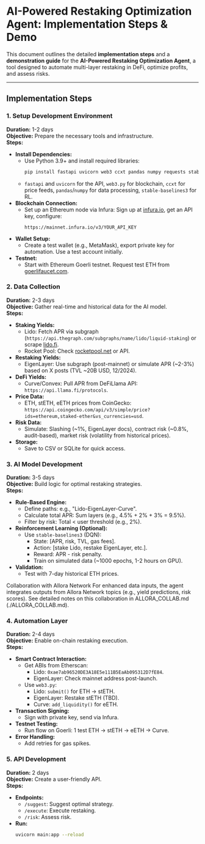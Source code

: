 # AI-Powered Restaking Optimization Agent: Implementation Steps & Demo

This document outlines the detailed **implementation steps** and a **demonstration guide** for the **AI-Powered Restaking Optimization Agent**, a tool designed to automate multi-layer restaking in DeFi, optimize profits, and assess risks.

---

## Implementation Steps

### 1. Setup Development Environment
**Duration:** 1-2 days  
**Objective:** Prepare the necessary tools and infrastructure.  
**Steps:**
- **Install Dependencies:**
  - Use Python 3.9+ and install required libraries:
    ```bash
    pip install fastapi uvicorn web3 ccxt pandas numpy requests stable-baselines3
    ```
  - `fastapi` and `uvicorn` for the API, `web3.py` for blockchain, `ccxt` for price feeds, `pandas`/`numpy` for data processing, `stable-baselines3` for RL.
- **Blockchain Connection:**
  - Set up an Ethereum node via Infura: Sign up at [infura.io](https://infura.io), get an API key, configure:
    ```
    https://mainnet.infura.io/v3/YOUR_API_KEY
    ```
- **Wallet Setup:**
  - Create a test wallet (e.g., MetaMask), export private key for automation. Use a test account initially.
- **Testnet:**
  - Start with Ethereum Goerli testnet. Request test ETH from [goerlifaucet.com](https://goerlifaucet.com).

### 2. Data Collection
**Duration:** 2-3 days  
**Objective:** Gather real-time and historical data for the AI model.  
**Steps:**
- **Staking Yields:**
  - Lido: Fetch APR via subgraph (`https://api.thegraph.com/subgraphs/name/lido/liquid-staking`) or scrape [lido.fi](https://lido.fi).
  - Rocket Pool: Check [rocketpool.net](https://rocketpool.net) or API.
- **Restaking Yields:**
  - EigenLayer: Use subgraph (post-mainnet) or simulate APR (~2-3%) based on X posts (TVL ~20B USD, 12/2024).
- **DeFi Yields:**
  - Curve/Convex: Pull APR from DeFiLlama API: `https://api.llama.fi/protocols`.
- **Price Data:**
  - ETH, stETH, eETH prices from CoinGecko: `https://api.coingecko.com/api/v3/simple/price?ids=ethereum,staked-ether&vs_currencies=usd`.
- **Risk Data:**
  - Simulate: Slashing (~1%, EigenLayer docs), contract risk (~0.8%, audit-based), market risk (volatility from historical prices).
- **Storage:**
  - Save to CSV or SQLite for quick access.

### 3. AI Model Development
**Duration:** 3-5 days  
**Objective:** Build logic for optimal restaking strategies.  
**Steps:**
- **Rule-Based Engine:**
  - Define paths: e.g., "Lido-EigenLayer-Curve".
  - Calculate total APR: Sum layers (e.g., 4.5% + 2% + 3% = 9.5%).
  - Filter by risk: Total < user threshold (e.g., 2%).
- **Reinforcement Learning (Optional):**
  - Use `stable-baselines3` (DQN):
    - State: [APR, risk, TVL, gas fees].
    - Action: [stake Lido, restake EigenLayer, etc.].
    - Reward: APR - risk penalty.
    - Train on simulated data (~1000 epochs, 1-2 hours on GPU).
- **Validation:**
  - Test with 7-day historical ETH prices.

Collaboration with Allora Network
For enhanced data inputs, the agent integrates outputs from Allora Network topics (e.g., yield predictions, risk scores). See detailed notes on this collaboration in ALLORA_COLLAB.md (./ALLORA_COLLAB.md).


### 4. Automation Layer
**Duration:** 2-4 days  
**Objective:** Enable on-chain restaking execution.  
**Steps:**
- **Smart Contract Interaction:**
  - Get ABIs from Etherscan:
    - Lido: `0xae7ab96520DE3A18E5e111B5EaAb095312D7fE84`.
    - EigenLayer: Check mainnet address post-launch.
  - Use `web3.py`:
    - Lido: `submit()` for ETH → stETH.
    - EigenLayer: Restake stETH (TBD).
    - Curve: `add_liquidity()` for eETH.
- **Transaction Signing:**
  - Sign with private key, send via Infura.
- **Testnet Testing:**
  - Run flow on Goerli: 1 test ETH → stETH → eETH → Curve.
- **Error Handling:**
  - Add retries for gas spikes.

### 5. API Development
**Duration:** 2 days  
**Objective:** Create a user-friendly API.  
**Steps:**
- **Endpoints:**
  - `/suggest`: Suggest optimal strategy.
  - `/execute`: Execute restaking.
  - `/risk`: Assess risk.
- **Run:**
  ```bash
  uvicorn main:app --reload
